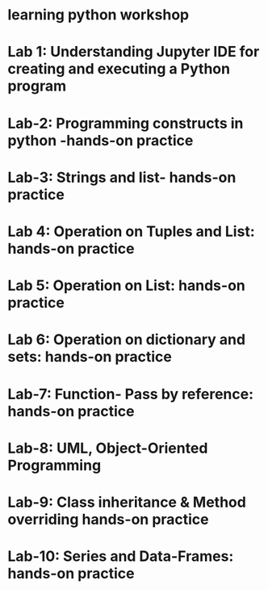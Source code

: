 # learning python workshop
# Lab 1: Understanding Jupyter IDE for creating and executing a Python program
# Lab-2: Programming constructs in python -hands-on practice
# Lab-3: Strings and list- hands-on practice
# Lab 4: Operation on Tuples and List: hands-on practice
# Lab 5: Operation on List: hands-on practice
# Lab 6: Operation on dictionary and sets: hands-on practice
# Lab-7: Function- Pass by reference: hands-on practice
# Lab-8: UML, Object-Oriented Programming
# Lab-9: Class inheritance & Method overriding hands-on practice
# Lab-10: Series and Data-Frames: hands-on practice
